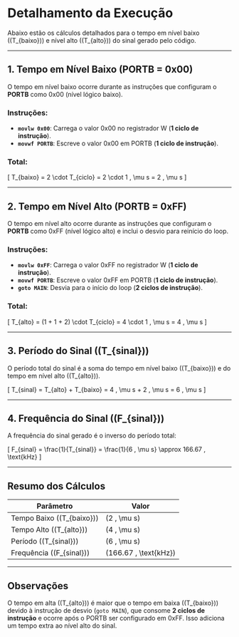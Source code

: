 # Detalhamento da Execução

Abaixo estão os cálculos detalhados para o tempo em nível baixo (\(T_{baixo}\)) e nível alto (\(T_{alto}\)) do sinal gerado pelo código.

---

## 1. Tempo em Nível Baixo (PORTB = 0x00)
O tempo em nível baixo ocorre durante as instruções que configuram o **PORTB** como 0x00 (nível lógico baixo).

### Instruções:
- **`movlw 0x00`**: Carrega o valor 0x00 no registrador W (**1 ciclo de instrução**).
- **`movwf PORTB`**: Escreve o valor 0x00 em PORTB (**1 ciclo de instrução**).

### Total:
\[
T_{baixo} = 2 \cdot T_{ciclo} = 2 \cdot 1 \, \mu s = 2 \, \mu s
\]

---

## 2. Tempo em Nível Alto (PORTB = 0xFF)
O tempo em nível alto ocorre durante as instruções que configuram o **PORTB** como 0xFF (nível lógico alto) e inclui o desvio para reinício do loop.

### Instruções:
- **`movlw 0xFF`**: Carrega o valor 0xFF no registrador W (**1 ciclo de instrução**).
- **`movwf PORTB`**: Escreve o valor 0xFF em PORTB (**1 ciclo de instrução**).
- **`goto MAIN`**: Desvia para o início do loop (**2 ciclos de instrução**).

### Total:
\[
T_{alto} = (1 + 1 + 2) \cdot T_{ciclo} = 4 \cdot 1 \, \mu s = 4 \, \mu s
\]

---

## 3. Período do Sinal (\(T_{sinal}\))
O período total do sinal é a soma do tempo em nível baixo (\(T_{baixo}\)) e do tempo em nível alto (\(T_{alto}\)).

\[
T_{sinal} = T_{alto} + T_{baixo} = 4 \, \mu s + 2 \, \mu s = 6 \, \mu s
\]

---

## 4. Frequência do Sinal (\(F_{sinal}\))
A frequência do sinal gerado é o inverso do período total:

\[
F_{sinal} = \frac{1}{T_{sinal}} = \frac{1}{6 \, \mu s} \approx 166.67 \, \text{kHz}
\]

---

## Resumo dos Cálculos
| Parâmetro      | Valor            |
|----------------|------------------|
| Tempo Baixo (\(T_{baixo}\)) | \(2 \, \mu s\)     |
| Tempo Alto (\(T_{alto}\))  | \(4 \, \mu s\)     |
| Período (\(T_{sinal}\))    | \(6 \, \mu s\)     |
| Frequência (\(F_{sinal}\)) | \(166.67 \, \text{kHz}\) |

---

## Observações
O tempo em alta (\(T_{alto}\)) é maior que o tempo em baixa (\(T_{baixo}\)) devido à instrução de desvio (`goto MAIN`), que consome **2 ciclos de instrução** e ocorre após o PORTB ser configurado em 0xFF. Isso adiciona um tempo extra ao nível alto do sinal.
